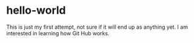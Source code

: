 # hello-world
This is just my first attempt, not sure if it will end up as anything yet.
I am interested in learning how Git Hub works.
